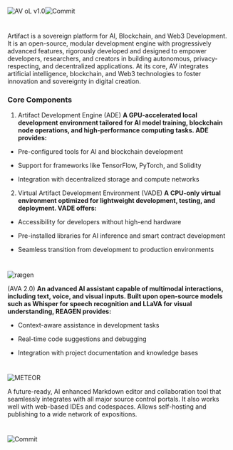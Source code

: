 ![AV oL v1.0](https://img.shields.io/badge/ARTIFACT%20VIRTUAL-000000?style=for-the-badge&labelColor=ffffff&logoColor=000000&color=ffffff)![Commit](https://img.shields.io/badge/AV-000000?style=for-the-badge&logoColor=white&labelColor=000000&color=000000)

#



Artifact is a sovereign platform for AI, Blockchain, and Web3 Development.
It is an open-source, modular development engine with progressively advanced features, rigorously developed and designed to empower developers, researchers, and creators in building autonomous, privacy-respecting, and decentralized applications. At its core, AV integrates artificial intelligence, blockchain, and Web3 technologies to foster innovation and sovereignty in digital creation.

### Core Components
1. Artifact Development Engine (ADE)
**A GPU-accelerated local development environment tailored for AI model training, blockchain node operations, and high-performance computing tasks. ADE provides:**

- Pre-configured tools for AI and blockchain development

- Support for frameworks like TensorFlow, PyTorch, and Solidity

- Integration with decentralized storage and compute networks


2. Virtual Artifact Development Environment (VADE)
**A CPU-only virtual environment optimized for lightweight development, testing, and deployment. VADE offers:**

- Accessibility for developers without high-end hardware

- Pre-installed libraries for AI inference and smart contract development

- Seamless transition from development to production environments

#
![rægen](https://img.shields.io/badge/rægen-4C00B0?style=for-the-badge&labelColor=0A0A0A&color=4C00B0)
 

(AVA 2.0)
**An advanced AI assistant capable of multimodal interactions, including text, voice, and visual inputs. Built upon open-source models such as Whisper for speech recognition and LLaVA for visual understanding, REAGEN provides:**

- Context-aware assistance in development tasks

- Real-time code suggestions and debugging

- Integration with project documentation and knowledge bases

#
![METEOR](https://img.shields.io/badge/METEOR-FF4E50?style=for-the-badge&labelColor=2C1A1D&color=FF4E50)
   
A future-ready, AI enhanced Markdown editor and collaboration tool that seamlessly integrates with all major source control portals.
It also works well with web-based IDEs and codespaces.
Allows self-hosting and publishing to a wide network of expositions.



#
![Commit](https://img.shields.io/badge/COMMIT.-000000?style=for-the-badge&logoColor=white&labelColor=000000&color=000000)

